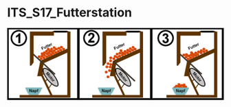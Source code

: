 # ITS_S17_Futterstation

![alt text](https://raw.githubusercontent.com/FlorianWiekhorst/ITS_S17_Futterstation/3808f96d119ca5c90d9958ffd83a0166658e96dc/Pictures/Futterausgabe.png)
